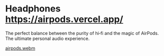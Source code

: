 # Headphones https://airpods.vercel.app/
The perfect balance between the purity of hi‑fi and the magic of AirPods. The ultimate personal audio experience.

[airpods.webm](https://github.com/user-attachments/assets/b25dba64-e399-49c3-a560-74c856de5f89)
